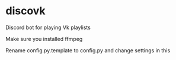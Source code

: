 # discovk
Discord bot for playing Vk playlists

Make sure you installed ffmpeg

Rename config.py.template to config.py and change settings in this
